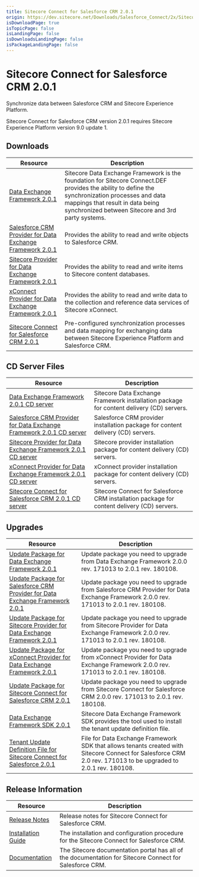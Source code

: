```yaml
---
title: Sitecore Connect for Salesforce CRM 2.0.1
origin: https://dev.sitecore.net/Downloads/Salesforce_Connect/2x/Sitecore_Connect_for_Salesforce_CRM_201.aspx
isDownloadPage: true
isTopicPage: false
isLandingPage: false
isDownloadsLandingPage: false
isPackageLandingPage: false
---
```


# Sitecore Connect for Salesforce CRM 2.0.1

Synchronize data between Salesforce CRM and Sitecore Experience Platform.

  <Alert variant='warning' mb={4}>
    <AlertIcon />
    Sitecore Connect for Salesforce CRM version 2.0.1 requires Sitecore Experience Platform version 9.0 update 1.
  </Alert>
  

## Downloads

 | Resource | Description |
 | --- | --- |
 | [Data Exchange Framework 2.0.1](https://scdp.blob.core.windows.net/downloads/Salesforce%20Connect/2x/Sitecore%20Connect%20for%20Salesforce%20CRM%20201/Secure/install/Data%20Exchange%20Framework%202.0.1%20rev.%20180108.zip) | Sitecore Data Exchange Framework is the foundation for Sitecore Connect.DEF provides the ability to define the synchronization processes and data mappings that result in data being synchronized between Sitecore and 3rd party systems. |
 | [Salesforce CRM Provider for Data Exchange Framework 2.0.1](https://scdp.blob.core.windows.net/downloads/Salesforce%20Connect/2x/Sitecore%20Connect%20for%20Salesforce%20CRM%20201/Secure/install/Salesforce%20Provider%20for%20Data%20Exchange%20Framework%202.0.1%20rev.%20180108.zip) | Provides the ability to read and write objects to Salesforce CRM. |
 | [Sitecore Provider for Data Exchange Framework 2.0.1](https://scdp.blob.core.windows.net/downloads/Salesforce%20Connect/2x/Sitecore%20Connect%20for%20Salesforce%20CRM%20201/Secure/install/Sitecore%20Provider%20for%20Data%20Exchange%20Framework%202.0.1%20rev.%20180108.zip) | Provides the ability to read and write items to Sitecore content databases. |
 | [xConnect Provider for Data Exchange Framework 2.0.1](https://scdp.blob.core.windows.net/downloads/Salesforce%20Connect/2x/Sitecore%20Connect%20for%20Salesforce%20CRM%20201/Secure/install/xConnect%20Provider%20for%20Data%20Exchange%20Framework%202.0.1%20rev.%20180108.zip) | Provides the ability to read and write data to the collection and reference data services of Sitecore xConnect. |
 | [Sitecore Connect for Salesforce CRM 2.0.1](https://scdp.blob.core.windows.net/downloads/Salesforce%20Connect/2x/Sitecore%20Connect%20for%20Salesforce%20CRM%20201/Secure/install/Connect%20for%20Salesforce%202.0.1%20rev.%20180108.zip) | Pre-configured synchronization processes and data mapping for exchanging data between Sitecore Experience Platform and Salesforce CRM. |

## CD Server Files

 | Resource | Description |
 | --- | --- |
 | [Data Exchange Framework 2.0.1 CD server](https://scdp.blob.core.windows.net/downloads/Salesforce%20Connect/2x/Sitecore%20Connect%20for%20Salesforce%20CRM%20201/Secure/install/CD%20server/Data%20Exchange%20Framework%20CD%20Server%202.0.1%20rev.%20180108.zip) | Sitecore Data Exchange Framework installation package for content delivery (CD) servers. |
 | [Salesforce CRM Provider for Data Exchange Framework 2.0.1 CD server](https://scdp.blob.core.windows.net/downloads/Salesforce%20Connect/2x/Sitecore%20Connect%20for%20Salesforce%20CRM%20201/Secure/install/CD%20server/Salesforce%20Provider%20for%20Data%20Exchange%20Framework%20CD%20Server%202.0.1%20rev.%20180108.zip) | Salesforce CRM provider installation package for content delivery (CD) servers. |
 | [Sitecore Provider for Data Exchange Framework 2.0.1 CD server](https://scdp.blob.core.windows.net/downloads/Salesforce%20Connect/2x/Sitecore%20Connect%20for%20Salesforce%20CRM%20201/Secure/install/CD%20server/Sitecore%20Provider%20for%20Data%20Exchange%20Framework%20CD%20Server%202.0.1%20rev.%20180108.zip) | Sitecore provider installation package for content delivery (CD) servers. |
 | [xConnect Provider for Data Exchange Framework 2.0.1 CD server](https://scdp.blob.core.windows.net/downloads/Salesforce%20Connect/2x/Sitecore%20Connect%20for%20Salesforce%20CRM%20201/Secure/install/CD%20server/xConnect%20Provider%20for%20Data%20Exchange%20Framework%20CD%20Server%202.0.1%20rev.%20180108.zip) | xConnect provider installation package for content delivery (CD) servers. |
 | [Sitecore Connect for Salesforce CRM 2.0.1 CD server](https://scdp.blob.core.windows.net/downloads/Salesforce%20Connect/2x/Sitecore%20Connect%20for%20Salesforce%20CRM%20201/Secure/install/CD%20server/Connect%20for%20Salesforce%20CD%20Server%202.0.1%20rev.%20180108.zip) | Sitecore Connect for Salesforce CRM installation package for content delivery (CD) servers. |

## Upgrades

 | Resource | Description |
 | --- | --- |
 | [Update Package for Data Exchange Framework 2.0.1](https://scdp.blob.core.windows.net/downloads/Salesforce%20Connect/2x/Sitecore%20Connect%20for%20Salesforce%20CRM%20201/Secure/update/Data%20Exchange%20Framework%202.0.1.update) | Update package you need to upgrade from Data Exchange Framework 2.0.0 rev. 171013 to 2.0.1 rev. 180108. |
 | [Update Package for Salesforce CRM Provider for Data Exchange Framework 2.0.1](https://scdp.blob.core.windows.net/downloads/Salesforce%20Connect/2x/Sitecore%20Connect%20for%20Salesforce%20CRM%20201/Secure/update/Salesforce%20Provider%20for%20Data%20Exchange%20Framework%20%202.0.1.update) | Update package you need to upgrade from Salesforce CRM Provider for Data Exchange Framework 2.0.0 rev. 171013 to 2.0.1 rev. 180108. |
 | [Update Package for Sitecore Provider for Data Exchange Framework 2.0.1](https://scdp.blob.core.windows.net/downloads/Salesforce%20Connect/2x/Sitecore%20Connect%20for%20Salesforce%20CRM%20201/Secure/update/Sitecore%20Provider%20for%20Data%20Exchange%20Framework%202.0.1.update) | Update package you need to upgrade from Sitecore Provider for Data Exchange Framework 2.0.0 rev. 171013 to 2.0.1 rev. 180108. |
 | [Update Package for xConnect Provider for Data Exchange Framework 2.0.1](https://scdp.blob.core.windows.net/downloads/Salesforce%20Connect/2x/Sitecore%20Connect%20for%20Salesforce%20CRM%20201/Secure/update/xConnect%20Provider%20for%20Data%20Exchange%20Framework%202.0.1.update) | Update package you need to upgrade from xConnect Provider for Data Exchange Framework 2.0.0 rev. 171013 to 2.0.1 rev. 180108. |
 | [Update Package for Sitecore Connect for Salesforce CRM 2.0.1](https://scdp.blob.core.windows.net/downloads/Salesforce%20Connect/2x/Sitecore%20Connect%20for%20Salesforce%20CRM%20201/Secure/update/Connect%20for%20Salesforce%202.0.1.update) | Update package you need to upgrade from Sitecore Connect for Salesforce CRM 2.0.0 rev. 171013 to 2.0.1 rev. 180108. |
 | [Data Exchange Framework SDK 2.0.1](https://scdp.blob.core.windows.net/downloads/Salesforce%20Connect/2x/Sitecore%20Connect%20for%20Salesforce%20CRM%20201/Secure/update/Data%20Exchange%20Framework%20SDK%202.0.1%20rev.%20180108.zip) | Sitecore Data Exchange Framework SDK provides the tool used to install the tenant update definition file. |
 | [Tenant Update Definition File for Sitecore Connect for Salesforce 2.0.1](https://scdp.blob.core.windows.net/downloads/Salesforce%20Connect/2x/Sitecore%20Connect%20for%20Salesforce%20CRM%20201/Secure/update/Sitecore.DataExchange.Tools.SalesforceConnect.Local.Upgrade.config) | File for Data Exchange Framework SDK that allows tenants created with Sitecore Connect for Salesforce CRM 2.0 rev. 171013 to be upgraded to 2.0.1 rev. 180108. |

## Release Information

 | Resource | Description |
 | --- | --- |
 | [Release Notes](/downloads/Salesforce_Connect/2x/Sitecore_Connect_for_Salesforce_CRM_201/Release_Notes) | Release notes for Sitecore Connect for Salesforce CRM. |
 | [Installation Guide](https://scdp.blob.core.windows.net/downloads/Salesforce%20Connect/2x/Sitecore%20Connect%20for%20Salesforce%20CRM%20201/Secure/Sitecore_Connect_for_Salesforce_2_0_1_Installation-en.pdf) | The installation and configuration procedure for the Sitecore Connect for Salesforce CRM. |
 | [Documentation](https://doc.sitecore.com/developers/salesforce-connect/20/sitecore-connect-for-salesforce-crm/en/index-en.html) | The Sitecore documentation portal has all of the documentation for Sitecore Connect for Salesforce CRM. |